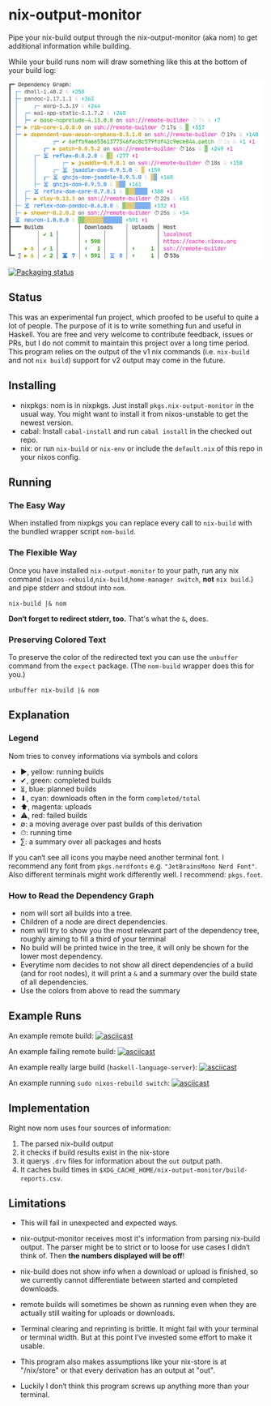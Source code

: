 # nix-output-monitor

Pipe your nix-build output through the nix-output-monitor (aka nom) to get additional information while building.

While your build runs nom will draw something like this at the bottom of your build log:

![](example-screenshot.png)

[![Packaging status](https://repology.org/badge/vertical-allrepos/nix-output-monitor.svg)](https://repology.org/project/nix-output-monitor/versions)

## Status

This was an experimental fun project, which proofed to be useful to quite a lot of people.
The purpose of it is to write something fun and useful in Haskell.
You are free and very welcome to contribute feedback, issues or PRs, but I do not commit to maintain this project over a long time period.
This program relies on the output of the v1 nix commands (i.e. `nix-build` and not `nix build`) support for v2 output may come in the future.

## Installing

* nixpkgs: nom is in nixpkgs. Just install `pkgs.nix-output-monitor` in the usual way. You might want to install it from nixos-unstable to get the newest version.
* cabal: Install `cabal-install` and run `cabal install` in the checked out repo.
* nix: or run `nix-build` or `nix-env` or include the `default.nix` of this repo in your nixos config.

## Running

### The Easy Way

When installed from nixpkgs you can replace every call to `nix-build` with the bundled wrapper script `nom-build`.

### The Flexible Way

Once you have installed `nix-output-monitor` to your path, run any nix command (`nixos-rebuild`,`nix-build`,`home-manager switch`, **not** `nix build`.) and pipe stderr and stdout into `nom`.

```shell
nix-build |& nom
```

**Don‘t forget to redirect stderr, too.** That's what the `&`, does.

### Preserving Colored Text

To preserve the color of the redirected text you can use the `unbuffer` command from the `expect` package. (The `nom-build` wrapper does this for you.)

```shell
unbuffer nix-build |& nom
```

## Explanation

### Legend

Nom tries to convey informations via symbols and colors

* ▶, yellow: running builds
* ✔, green: completed builds
* ⏳︎︎︎, blue: planned builds
* ⬇, cyan: downloads often in the form `completed/total`
* ⬆, magenta: uploads
* ⚠, red: failed builds
* ∅: a moving average over past builds of this derivation
* ⏱︎: running time 
* ∑: a summary over all packages and hosts

If you can‘t see all icons you maybe need another terminal font.
I recommend any font from `pkgs.nerdfonts` e.g. `"JetBrainsMono Nerd Font"`.
Also different terminals might work differently well. I recommend: `pkgs.foot`.

### How to Read the Dependency Graph

* nom will sort all builds into a tree.
* Children of a node are direct dependencies.
* nom will try to show you the most relevant part of the dependency tree, roughly aiming to fill a third of your terminal
* No build will be printed twice in the tree, it will only be shown for the lower most dependency.
* Everytime nom decides to not show all direct dependencies of a build (and for root nodes), it will print a `&` and a summary over the build state of all dependencies.
* Use the colors from above to read the summary

## Example Runs

An example remote build:
[![asciicast](https://asciinema.org/a/TASdstyOJm3reqFcKZrekgH65.svg)](https://asciinema.org/a/TASdstyOJm3reqFcKZrekgH65)

An example failing remote build:
[![asciicast](https://asciinema.org/a/TASdstyOJm3reqFcKZrekgH65.svg)](https://asciinema.org/a/TASdstyOJm3reqFcKZrekgH65)

An example really large build (`haskell-language-server`):
[![asciicast](https://asciinema.org/a/DDdRLAaiL65PsYUS4dvEaFWBm.svg)](https://asciinema.org/a/DDdRLAaiL65PsYUS4dvEaFWBm)

An example running `sudo nixos-rebuild switch`:
[![asciicast](https://asciinema.org/a/fQTfaxCjNQoNz9eJYGGrLZTcw.svg)](https://asciinema.org/a/fQTfaxCjNQoNz9eJYGGrLZTcw)

## Implementation

Right now nom uses four sources of information:

1. The parsed nix-build output
2. it checks if build results exist in the nix-store
3. it querys `.drv` files for information about the `out` output path.
4. It caches build times in `$XDG_CACHE_HOME/nix-output-monitor/build-reports.csv`.

## Limitations

* This will fail in unexpected and expected ways.
* nix-output-monitor receives most it's information from parsing nix-build output. The parser might be to strict or to loose for use cases I didn‘t think of. Then **the numbers displayed will be off**!
* nix-build does not show info when a download or upload is finished, so we currently cannot differentiate between started and completed downloads.
* remote builds will sometimes be shown as running even when they are actually still waiting for uploads or downloads.

* Terminal clearing and reprinting is brittle. It might fail with your terminal or terminal width. But at this point I‘ve invested some effort to make it usable.
* This program also makes assumptions like your nix-store is at "/nix/store" or that every derivation has an output at "out".

* Luckily I don‘t think this program screws up anything more than your terminal.